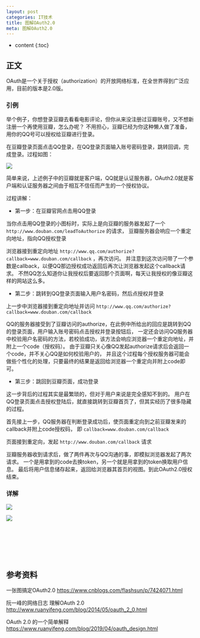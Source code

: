 ```yaml
---
layout: post
categories: IT技术
title: 图解OAuth2.0
meta: 图解OAuth2.0
---
```

* content
{:toc}
  
## 正文

OAuth是一个关于授权（authorization）的开放网络标准，在全世界得到广泛应用，目前的版本是2.0版。

### 引例

举个例子，你想登录豆瓣去看看电影评论，但你从来没注册过豆瓣账号，又不想新注册一个再使用豆瓣，怎么办呢？
不用担心，豆瓣已经为你这种懒人做了准备，用你的QQ号可以授权给豆瓣进行登录。

在豆瓣登录页面点击QQ登录，在QQ登录页面输入账号密码登录，跳转回调，完成登录。过程如图：

![]({{site.baseurl}}/images/20220510/20220510110343.png)

简单来说，上述例子中的豆瓣就是客户端，QQ就是认证服务器，OAuth2.0就是客户端和认证服务器之间由于相互不信任而产生的一个授权协议。

过程讲解：

* 第一步：在豆瓣官网点击用QQ登录

当你点击用QQ登录的小图标时，实际上是向豆瓣的服务器发起了一个 `http://www.douban.com/leadToAuthorize` 的请求，
豆瓣服务器会响应一个重定向地址，指向QQ授权登录

浏览器接到重定向地址 `http://www.qq.com/authorize?callback=www.douban.com/callback` ，再次访问。
并注意到这次访问带了一个参数是callback，以便QQ那边授权成功返回后再次让浏览器发起这个callback请求。
不然QQ怎么知道你让我授权后要返回那个页面啊，每天让我授权的像豆瓣这样的网站这么多。

* 第二步：跳转到QQ登录页面输入用户名密码，然后点授权并登录

上一步中浏览器接到重定向地址并访问 `http://www.qq.com/authorize?callback=www.douban.com/callback`

QQ的服务器接受到了豆瓣访问的authorize，在此例中所给出的回应是跳转到QQ的登录页面，用户输入账号密码点击授权并登录按钮后，
一定还会访问QQ服务器中校验用户名密码的方法，若校验成功，该方法会响应浏览器一个重定向地址，并附上一个code（授权码）。
由于豆瓣只关心像QQ发起authorize请求后会返回一个code，并不关心QQ是如何校验用户的，
并且这个过程每个授权服务器可能会做些个性化的处理，只要最终的结果是返回给浏览器一个重定向并附上code即可。

* 第三步：跳回到豆瓣页面，成功登录

这一步背后的过程其实是最繁琐的，但对于用户来说是完全感知不到的。
用户在QQ登录页面点击授权登陆后，就直接跳转到豆瓣首页了，但其实经历了很多隐藏的过程。

首先接上一步，QQ服务器在判断登录成功后，使页面重定向到之前豆瓣发来的callback并附上code授权码，
即 `callback=www.douban.com/callback` 

页面接到重定向，发起 `http://www.douban.com/callback` 请求

豆瓣服务器收到请求后，做了两件再次与QQ沟通的事，即模拟浏览器发起了两次请求。
一个是用拿到的code去换token，另一个就是用拿到的token换取用户信息。
最后将用户信息储存起来，返回给浏览器其首页的视图。到此OAuth2.0授权结束。

### 详解

![]({{site.baseurl}}/images/20220510/20220510110380.png)

![]({{site.baseurl}}/images/20220510/20220510110384.png)



<br/><br/><br/><br/><br/>
## 参考资料

一张图搞定OAuth2.0 <https://www.cnblogs.com/flashsun/p/7424071.html>

阮一峰的网络日志 理解OAuth 2.0 <http://www.ruanyifeng.com/blog/2014/05/oauth_2_0.html>

OAuth 2.0 的一个简单解释 <https://www.ruanyifeng.com/blog/2019/04/oauth_design.html>


